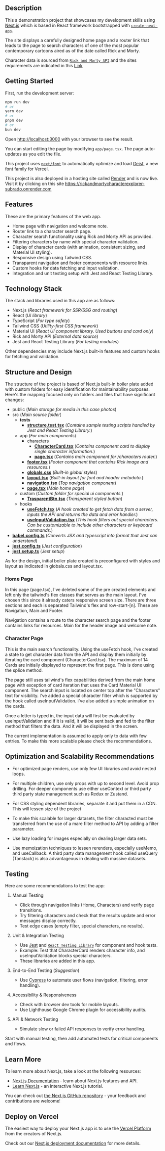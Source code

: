 ## Description

This a demonstration project that showcases my development skills using [Next.js](https://nextjs.org) which is based in React framework bootstrapped with [`create-next-app`](https://nextjs.org/docs/app/api-reference/cli/create-next-app). 

The site displays a carefully designed home page and a router link that leads to the page to search characters of one of the most popular contemporary cartoons aired as of the date called Rick and Morty.

Character data is sourced from [`Rick and Morty API`](https://rickandmortyapi.com) and the sites requirements are indicated in this [Link](https://docs.hireoverseas.com/Frontend-Developer-HW-Assignment-257eb907ec1e80119d7df1ec49b5ebb4)


## Getting Started

First, run the development server:

```bash
npm run dev
# or
yarn dev
# or
pnpm dev
# or
bun dev
```

Open [http://localhost:3000](http://localhost:3000) with your browser to see the result.

You can start editing the page by modifying `app/page.tsx`. The page auto-updates as you edit the file.

This project uses [`next/font`](https://nextjs.org/docs/app/building-your-application/optimizing/fonts) to automatically optimize and load [Geist](https://vercel.com/font), a new font family for Vercel.

This project is also deployed in a hosting site called [Render](https://render.com/) and is now live. Visit it by clicking on this site https://rickandmortycharacterexplorer-subrado.onrender.com

## Features
These are the primary features of the web app. 
- Home page with navigation and welcome note.
- Router link to a character search page.
- Character search functionality using Rick and Morty API as provided.
- Filtering characters by name with special character validation.
- Display of character cards (with animation, consistent sizing, and Material UI styling).
- Responsive design using Tailwind CSS.
- Transparent navigation and footer components with resource links.
- Custom hooks for data fetching and input validation.
- Integration and unit testing setup with Jest and React Testing Library.


## Technology Stack

The stack and libraries used in this app are as follows:

- Next.js (_React framework for SSR/SSG and routing_)
- React (_UI library_)
- TypeScript (_For type safety_)
- Tailwind CSS (_Utility-first CSS framework_)
- Material UI (_React UI component library. Used buttons and card only_)
- Rick and Morty API (_External data source_)
- Jest and React Testing Library (_For testing modules_)

Other dependencies may include Next.js built-in features and custom hooks for fetching and validation. 


## Structure and Design

The structure of the project is based of Next.js built-in boiler plate added with custom folders for easy identification for maintainability purposes. 
Here's the mapping focused only on folders and files that have significant changes:

- public (_Main storage for media in this case photos_)
- src (_Main source folder_)
    - __tests__
        - **<ins>structure.test.tsx</ins>** (_Contains sample testing scripts handled by Jest and React Testing Library._)
    - app (_For main components_)
        - characters
            - **<ins>CharacterCard.tsx</ins>** (_Contains component card to display single character information._)
            - **<ins>page.tsx</ins>** (_Contains main component for /characters router._)
        - **<ins>footer.tsx</ins>** (_Footer component that contains Rick image and resources._)
        - **<ins>globals.css</ins>** (_Built-in global styles_)
        - **<ins>layout.tsx</ins>** (_Built-in layout for font and header metadata._)
        - **<ins>navigation.tsx</ins>** (_Top navigation component_)
        - **<ins>page.tsx</ins>** (_Main home page_)
    - custom (_Custom folder for special ui components._)
        - **<ins>TrasparentBtn.tsx</ins>** (_Transparent styled button_)
    - hooks
        - **<ins>useFetch.tsx</ins>** (_A hook created to get fetch data from a server, inputs the API and returns the data and error handler._)
        - **<ins>useInputValidation.tsx</ins>** (_This hook filters out special characters. Can be customizable to include other characters or keyboard commands._)
- **<ins>babel.config.ts</ins>** (_Converts JSX and typescript into format that Jest can understand_)
- **<ins>jest.config.ts</ins>** (_Jest configuration_)
- **<ins>jest.setup.ts</ins>** (_Jest setup_)

As for the design, initial boiler plate created is preconfigured with styles and layout as indicated in globals.css and layout.tsx. 

### Home Page

In this page (page.tsx), I've deleted some of the pre created elements and left only the tailwind's flex classes that serves as the main layout. I've chosen this since it already caters responsive screen size. There are three sections and each is separated Tailwind's flex and row-start-[n]. These are Navigation, Main and Footer. 

Navigation contains a route to the character search page and the footer contains links for resources. Main for the header image and welcome note.  

### Character Page

This is the main search functionality. Using the useFetch hook, I've created a state to get character data from the API and display them initially by iterating the card component (CharacterCard.tsx). The maximum of 14 Cards are initially displayed to represent the first page. This is done using the splice method. 

The page still uses tailwind's flex capabilities derived from the main home page with exception of card iteration that uses the Card Material UI component. The search input is located on center top after the "Characters" text for visibility. I've added a special character filter which is supported by the hook called useInputValidation. I've also added a simple animation on the cards.

Once a letter is typed in, the input data will first be evaluated by useInputValidation and if it is valid, it will be sent back and fed to the filter method that filters the data. And it will be displayed in the screen.

The current implementation is assumed to apply only to data with few entries. To make this more scalable please check the recommendations.

## Optimization and Scalability Recommendations

- For optimized page renders, use only few UI libraries and avoid nested loops.

- For multiple children, use only props with up to second level. Avoid prop drilling. For deeper components use either useContext or third party third party state management such as Redux or Zustand.

- For CSS styling dependent libraries, separate it and put them in a CDN. This will lessen size of the project

- To make this scalable for larger datasets, the filter characted must be transferred from the use of a mare filter method to API by adding a filter parameter. 

- Use lazy loading for images especially on dealing larger data sets.

- Use memoization techniques to lessen rerenders, especially useMemo, and useCallback. A third party data management hook called useQuery (Tanstack) is also advantageous in dealing with massive datasets.
   

## Testing

Here are some recommendations to test the app:

1. Manual Testing
    - Click through navigation links (Home, Characters) and verify page transitions.
    - Try filtering characters and check that the results update and error messages display correctly.
    - Test edge cases (empty filter, special characters, no results).

2. Unit & Integration Testing
    - Use [Jest](https://jestjs.io/) and [`React Testing Library`](https://testing-library.com/docs/react-testing-library/intro/) for component and hook tests.
    - Example: Test that CharacterCard renders character info, and useInputValidation blocks special characters.
    - These libraries are added in this app.

3. End-to-End Testing (_Suggestion_)
    - Use [Cypress](https://www.cypress.io/) to automate user flows (navigation, filtering, error handling).

4. Accessibility & Responsiveness
    - Check with browser dev tools for mobile layouts.
    - Use Lighthouse Google Chrome plugin for accessibility audits.

5. API & Network Testing
    - Simulate slow or failed API responses to verify error handling.

Start with manual testing, then add automated tests for critical components and flows.


## Learn More

To learn more about Next.js, take a look at the following resources:

- [Next.js Documentation](https://nextjs.org/docs) - learn about Next.js features and API.
- [Learn Next.js](https://nextjs.org/learn) - an interactive Next.js tutorial.

You can check out [the Next.js GitHub repository](https://github.com/vercel/next.js) - your feedback and contributions are welcome!

## Deploy on Vercel

The easiest way to deploy your Next.js app is to use the [Vercel Platform](https://vercel.com/new?utm_medium=default-template&filter=next.js&utm_source=create-next-app&utm_campaign=create-next-app-readme) from the creators of Next.js.

Check out our [Next.js deployment documentation](https://nextjs.org/docs/app/building-your-application/deploying) for more details.
